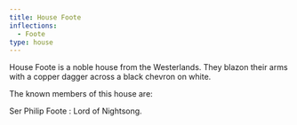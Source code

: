 ```yaml
---
title: House Foote
inflections:
  - Foote
type: house
---
```


House Foote is a noble house from the Westerlands. They blazon their arms with a copper dagger across a black chevron on white.

The known members of this house are:

Ser Philip Foote : Lord of Nightsong.


